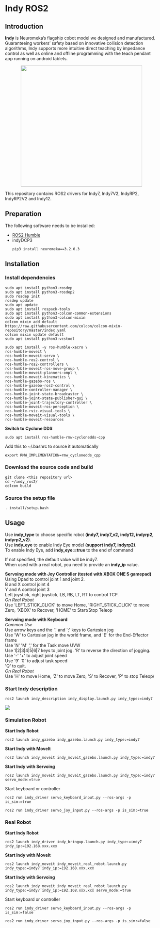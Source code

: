 # Indy ROS2

## Introduction

**Indy** is Neuromeka’s flagship cobot model we designed and manufactured. Guaranteeing workers’ safety based on innovative collision detection algorithms, Indy supports more intuitive direct teaching by impedance control as well as online and offline programming with the teach pendant app running on android tablets.

<center><img src=".img/intro_img.png" width="400" heigh="400"/></center> 


This repository contains ROS2 drivers for Indy7, Indy7V2, IndyRP2, IndyRP2V2 and Indy12.


## Preparation

The following software needs to be installed:
- [ROS2 Humble](https://docs.ros.org/en/humble/Installation.html)
- indyDCP3
    ```
    pip3 install neuromeka==3.2.0.3
    ```

## Installation

### Install dependencies
```
sudo apt install python3-rosdep
sudo apt install python3-rosdep2
sudo rosdep init
rosdep update
sudo apt update
sudo apt install rospack-tools
sudo apt install python3-colcon-common-extensions
sudo apt install python3-colcon-mixin
colcon mixin add default https://raw.githubusercontent.com/colcon/colcon-mixin-repository/master/index.yaml
colcon mixin update default
sudo apt install python3-vcstool

sudo apt install -y ros-humble-xacro \
ros-humble-moveit \
ros-humble-moveit-servo \
ros-humble-ros2-control \
ros-humble-ros2-controllers \
ros-humble-moveit-ros-move-group \
ros-humble-moveit-planners-ompl \
ros-humble-moveit-kinematics \
ros-humble-gazebo-ros \
ros-humble-gazebo-ros2-control \
ros-humble-controller-manager \
ros-humble-joint-state-broadcaster \
ros-humble-joint-state-publisher-gui \
ros-humble-joint-trajectory-controller \
ros-humble-moveit-ros-perception \
ros-humble-rviz-visual-tools \
ros-humble-moveit-visual-tools \
ros-humble-moveit-resources
```

**Switch to Cyclone DDS**
```
sudo apt install ros-humble-rmw-cyclonedds-cpp
```
Add this to ~/.bashrc to source it automatically
```
export RMW_IMPLEMENTATION=rmw_cyclonedds_cpp
```

### Download the source code and build

```
git clone <this repository url>
cd ~/indy_ros2/
colcon build
```

### Source the setup file
```
. install/setup.bash
```

## Usage

Use **indy_type** to choose specific robot **(indy7, indy7_v2, indy12, indyrp2, indyrp2_v2)**.\
Use **indy_eye** to enable Indy Eye model **(support indy7, indyrp2)**.\
To enable Indy Eye, add **indy_eye:=true** to the end of command

If not specified, the default value will be indy7.\
When used with a real robot, you need to provide an **indy_ip** value.

**Servoing mode with Joy Controller (tested with XBOX ONE S gamepad)**\
Using Dpad to control joint 1 and joint 2.\
B and X control joint 4\
Y and A control joint 3\
Left joystick, right joystick, LB, RB, LT, RT to control TCP.\
*On Real Robot*\
Use 'LEFT_STICK_CLICK' to move Home, 'RIGHT_STICK_CLICK' to move Zero, 'XBOX' to Recover, 'HOME' to Start/Stop Teleop


**Servoing mode with Keyboard**\
*Common Use*\
Use arrow keys and the '.' and ';' keys to Cartesian jog\
Use 'W' to Cartesian jog in the world frame, and 'E' for the End-Effector frame\
Use 'N' 'M' ',' for the Task move UVW\
Use 1|2|3|4|5|6|7 keys to joint jog. 'R' to reverse the direction of jogging.\
Use '-' '+' to adjust joint speed\
Use '9' '0' to adjust task speed\
'Q' to quit.\
*On Real Robot*\
Use 'H' to move Home, 'Z' to move Zero, 'S' to Recover, 'P' to stop Teleop\


### Start Indy description

```
ros2 launch indy_description indy_display.launch.py indy_type:=indy7
```

![](.img/description_indy7.gif)


### Simulation Robot

**Start Indy Robot**

```
ros2 launch indy_gazebo indy_gazebo.launch.py indy_type:=indy7
```

**Start Indy with MoveIt**

```
ros2 launch indy_moveit indy_moveit_gazebo.launch.py indy_type:=indy7
```

**Start Indy with Servoing**

```
ros2 launch indy_moveit indy_moveit_gazebo.launch.py indy_type:=indy7 servo_mode:=true
```

Start keyboard or controller

```
ros2 run indy_driver servo_keyboard_input.py --ros-args -p is_sim:=true
```
```
ros2 run indy_driver servo_joy_input.py --ros-args -p is_sim:=true
```

### Real Robot

**Start Indy Robot**

```
ros2 launch indy_driver indy_bringup.launch.py indy_type:=indy7 indy_ip:=192.168.xxx.xxx
```

**Start Indy with MoveIt**

```
ros2 launch indy_moveit indy_moveit_real_robot.launch.py indy_type:=indy7 indy_ip:=192.168.xxx.xxx
```

**Start Indy with Servoing**

```
ros2 launch indy_moveit indy_moveit_real_robot.launch.py indy_type:=indy7 indy_ip:=192.168.xxx.xxx servo_mode:=true
```

Start keyboard or controller

```
ros2 run indy_driver servo_keyboard_input.py --ros-args -p is_sim:=false
```
```
ros2 run indy_driver servo_joy_input.py --ros-args -p is_sim:=false
```
